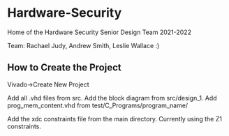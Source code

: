 # Hardware-Security
Home of the Hardware Security Senior Design Team 2021-2022

Team: Rachael Judy, Andrew Smith, Leslie Wallace :)


## How to Create the Project
Vivado->Create New Project

Add all .vhd files from src. Add the block diagram from src/design_1. Add prog_mem_content.vhd from test/C_Programs/program_name/

Add the xdc constraints file from the main directory. Currently using the Z1 constraints.